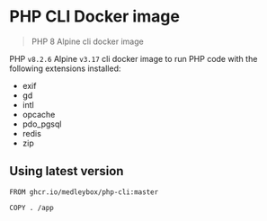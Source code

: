 # PHP CLI Docker image
> PHP 8 Alpine cli docker image

PHP `v8.2.6` Alpine `v3.17` cli docker image to run PHP code with the following extensions installed:
- exif
- gd
- intl
- opcache
- pdo_pgsql
- redis
- zip

## Using latest version
```
FROM ghcr.io/medleybox/php-cli:master

COPY . /app
```
